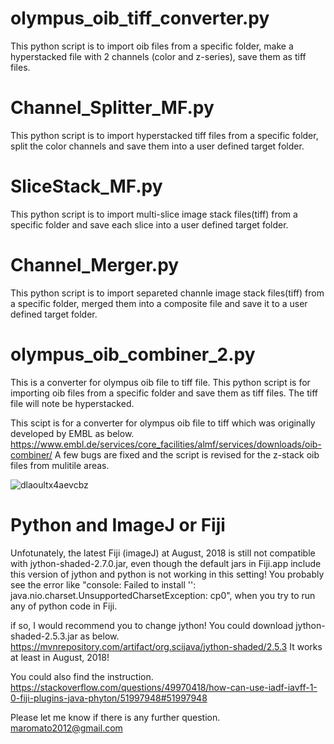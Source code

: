 
# olympus_oib_tiff_converter.py
This python script is to import oib files from a specific folder, make a hyperstacked file with 2 channels (color and z-series), save them as tiff files.

# Channel_Splitter_MF.py
This python script is to import hyperstacked tiff files from a specific folder, split the color channels and save them into a user defined target folder.

# SliceStack_MF.py
This python script is to import multi-slice image stack files(tiff) from a specific folder and save each slice into a user defined target folder.  
# Channel_Merger.py
This python script is to import separeted channle image stack files(tiff) from a specific folder, merged them into a composite file and save it to a user defined target folder.

# olympus_oib_combiner_2.py
This is a converter for olympus oib file to tiff file.
This python script is for importing oib files from a specific folder and save them as tiff files.
The tiff file will note be hyperstacked.

This scipt is for a converter for olympus oib file to tiff which was originally developed by EMBL as below.
https://www.embl.de/services/core_facilities/almf/services/downloads/oib-combiner/
A few bugs are fixed and the script is revised for the z-stack oib files from mulitile areas.

![dlaoultx4aevcbz](https://user-images.githubusercontent.com/17135389/44613872-99d62680-a7e8-11e8-9f15-84c870c67abd.jpg)

# Python and ImageJ or Fiji

Unfotunately, the latest Fiji (imageJ) at August, 2018 is still not compatible with jython-shaded-2.7.0.jar, even though the default jars in Fiji.app include this version of jython and python is not working in this setting! 
You probably see the error like "console: Failed to install '': java.nio.charset.UnsupportedCharsetException: cp0", when you try to run any of python code in Fiji.

if so, I would recommend you to change jython! You could download jython-shaded-2.5.3.jar as below.
https://mvnrepository.com/artifact/org.scijava/jython-shaded/2.5.3
It works at least in August, 2018!

You could also find the instruction.
https://stackoverflow.com/questions/49970418/how-can-use-iadf-iavff-1-0-fiji-plugins-java-phyton/51997948#51997948

Please let me know if there is any further question. maromato2012@gmail.com
